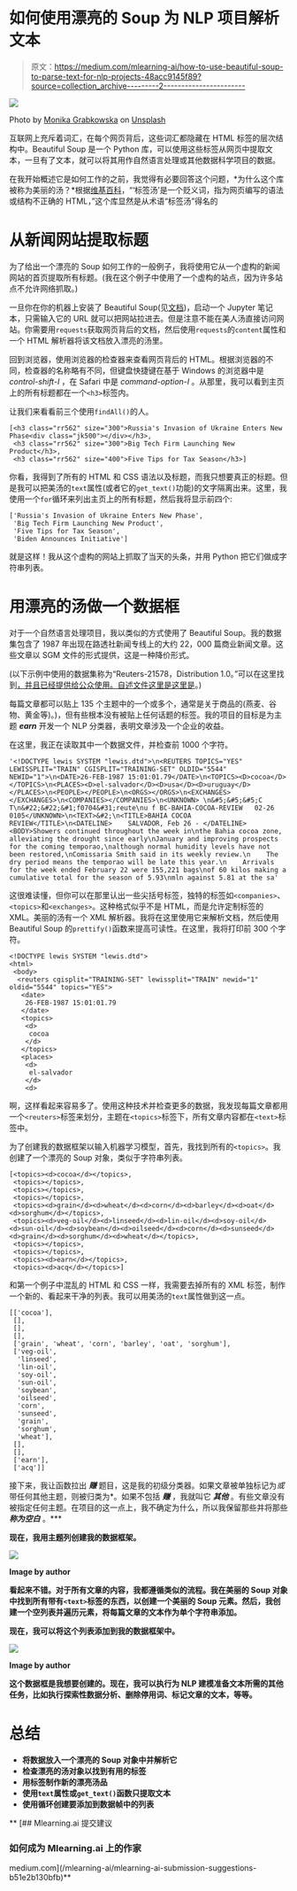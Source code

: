 # 如何使用漂亮的 Soup 为 NLP 项目解析文本

> 原文：<https://medium.com/mlearning-ai/how-to-use-beautiful-soup-to-parse-text-for-nlp-projects-48acc9145f89?source=collection_archive---------2----------------------->

![](img/5866ca757640be808fa0dd14a495e5b8.png)

Photo by [Monika Grabkowska](https://unsplash.com/@moniqa?utm_source=unsplash&utm_medium=referral&utm_content=creditCopyText) on [Unsplash](https://unsplash.com/s/photos/soup?utm_source=unsplash&utm_medium=referral&utm_content=creditCopyText)

互联网上充斥着词汇，在每个网页背后，这些词汇都隐藏在 HTML 标签的层次结构中。Beautiful Soup 是一个 Python 库，可以使用这些标签从网页中提取文本，一旦有了文本，就可以将其用作自然语言处理或其他数据科学项目的数据。

在我开始概述它是如何工作的之前，我觉得有必要回答这个问题，*为什么这个库被称为美丽的汤？*根据[维基百科](https://en.wikipedia.org/wiki/Tag_soup)，“‘标签汤’是一个贬义词，指为网页编写的语法或结构不正确的 HTML，”这个库显然是从术语“标签汤”得名的

# 从新闻网站提取标题

为了给出一个漂亮的 Soup 如何工作的一般例子，我将使用它从一个虚构的新闻网站的首页提取所有标题。(我在这个例子中使用了一个虚构的站点，因为许多站点不允许网络抓取。)

一旦你在你的机器上安装了 Beautiful Soup(见[文档](https://www.crummy.com/software/BeautifulSoup/bs4/doc/#installing-beautiful-soup))，启动一个 Jupyter 笔记本，只需输入它的 URL 就可以把网站拉进去。但是注意不能在美人汤直接访问网站。你需要用`requests`获取网页背后的文档，然后使用`requests`的`content`属性和一个 HTML 解析器将该文档放入漂亮的汤里。

回到浏览器，使用浏览器的检查器来查看网页背后的 HTML。根据浏览器的不同，检查器的名称略有不同，但键盘快捷键在基于 Windows 的浏览器中是 *control-shift-I* ，在 Safari 中是 *command-option-I* 。从那里，我可以看到主页上的所有标题都在一个`<h3>`标签内。

让我们来看看前三个使用`findAll()`的人。

```
[<h3 class="rr562" size="300">Russia's Invasion of Ukraine Enters New Phase<div class="jk500"></div></h3>,
 <h3 class="rr562" size="300">Big Tech Firm Launching New Product</h3>,
 <h3 class="rr562" size="400">Five Tips for Tax Season</h3>]
```

你看，我得到了所有的 HTML 和 CSS 语法以及标题，而我只想要真正的标题。但是我可以把美汤的`text`属性(或者它的`get_text()`功能)的文字隔离出来。这里，我使用一个`for`循环来列出主页上的所有标题，然后我将显示前四个:

```
['Russia's Invasion of Ukraine Enters New Phase',
 'Big Tech Firm Launching New Product',
 'Five Tips for Tax Season',
 'Biden Announces Initiative']
```

就是这样！我从这个虚构的网站上抓取了当天的头条，并用 Python 把它们做成字符串列表。

# 用漂亮的汤做一个数据框

对于一个自然语言处理项目，我以类似的方式使用了 Beautiful Soup。我的数据集包含了 1987 年出现在路透社新闻专线上的大约 22，000 篇商业新闻文章。这些文章以 SGM 文件的形式提供，这是一种降价形式。

(以下示例中使用的数据集称为“Reuters-21578，Distribution 1.0。”可以在这里找到[，并且已经提供给公众使用。自述文件这里是](http://www.daviddlewis.com/resources/testcollections/reuters21578/)[这里是](http://www.daviddlewis.com/resources/testcollections/reuters21578/readme.txt)。)

每篇文章都可以贴上 135 个主题中的一个或多个，通常是关于商品的(燕麦、谷物、黄金等)。)，但有些根本没有被贴上任何话题的标签。我的项目的目标是为主题 ***earn*** 开发一个 NLP 分类器，表明文章涉及一个企业的收益。

在这里，我正在读取其中一个数据文件，并检查前 1000 个字符。

```
'<!DOCTYPE lewis SYSTEM "lewis.dtd">\n<REUTERS TOPICS="YES" LEWISSPLIT="TRAIN" CGISPLIT="TRAINING-SET" OLDID="5544" NEWID="1">\n<DATE>26-FEB-1987 15:01:01.79</DATE>\n<TOPICS><D>cocoa</D></TOPICS>\n<PLACES><D>el-salvador</D><D>usa</D><D>uruguay</D></PLACES>\n<PEOPLE></PEOPLE>\n<ORGS></ORGS>\n<EXCHANGES></EXCHANGES>\n<COMPANIES></COMPANIES>\n<UNKNOWN> \n&#5;&#5;&#5;C T\n&#22;&#22;&#1;f0704&#31;reute\nu f BC-BAHIA-COCOA-REVIEW   02-26 0105</UNKNOWN>\n<TEXT>&#2;\n<TITLE>BAHIA COCOA REVIEW</TITLE>\n<DATELINE>    SALVADOR, Feb 26 - </DATELINE><BODY>Showers continued throughout the week in\nthe Bahia cocoa zone, alleviating the drought since early\nJanuary and improving prospects for the coming temporao,\nalthough normal humidity levels have not been restored,\nComissaria Smith said in its weekly review.\n    The dry period means the temporao will be late this year.\n    Arrivals for the week ended February 22 were 155,221 bags\nof 60 kilos making a cumulative total for the season of 5.93\nmln against 5.81 at the sa'
```

这很难读懂，但你可以在那里认出一些尖括号标签，独特的标签如`<companies>`、`<topics>`和`<exchanges>`。这种格式似乎不是 HTML，而是允许定制标签的 XML。美丽的汤有一个 XML 解析器。我将在这里使用它来解析文档，然后使用 Beautiful Soup 的`prettify()`函数来提高可读性。在这里，我将打印前 300 个字符。

```
<!DOCTYPE lewis SYSTEM "lewis.dtd">
<html>
 <body>
  <reuters cgisplit="TRAINING-SET" lewissplit="TRAIN" newid="1" oldid="5544" topics="YES">
   <date>
    26-FEB-1987 15:01:01.79
   </date>
   <topics>
    <d>
     cocoa
    </d>
   </topics>
   <places>
    <d>
     el-salvador
    </d>
    <d>
```

啊，这样看起来容易多了。使用这种技术并检查更多的数据，我发现每篇文章都用一个`<reuters>`标签来划分，主题在`<topics>`标签下，所有文章内容都在`<text>`标签中。

为了创建我的数据框架以输入机器学习模型，首先，我找到所有的`<topics>`。我创建了一个漂亮的 Soup 对象，类似于字符串列表。

```
[<topics><d>cocoa</d></topics>,
 <topics></topics>,
 <topics></topics>,
 <topics></topics>,
 <topics><d>grain</d><d>wheat</d><d>corn</d><d>barley</d><d>oat</d><d>sorghum</d></topics>,
 <topics><d>veg-oil</d><d>linseed</d><d>lin-oil</d><d>soy-oil</d><d>sun-oil</d><d>soybean</d><d>oilseed</d><d>corn</d><d>sunseed</d><d>grain</d><d>sorghum</d><d>wheat</d></topics>,
 <topics></topics>,
 <topics></topics>,
 <topics><d>earn</d></topics>,
 <topics><d>acq</d></topics>]
```

和第一个例子中混乱的 HTML 和 CSS 一样，我需要去掉所有的 XML 标签，制作一个新的、看起来干净的列表。我可以用美汤的`text`属性做到这一点。

```
[['cocoa'],
 [],
 [],
 [],
 ['grain', 'wheat', 'corn', 'barley', 'oat', 'sorghum'],
 ['veg-oil',
  'linseed',
  'lin-oil',
  'soy-oil',
  'sun-oil',
  'soybean',
  'oilseed',
  'corn',
  'sunseed',
  'grain',
  'sorghum',
  'wheat'],
 [],
 [],
 ['earn'],
 ['acq']]
```

接下来，我让函数拉出 ***赚*** 题目，这是我的初级分类器。如果文章被单独标记为*或*带任何其他主题，则被归类为*。如果不包括 ***赚*** ，我就叫它 ***其他*** 。有些文章没有被指定任何主题。在项目的这一点上，我不确定为什么，所以我保留那些并将那些 ***称为空白*** 。***

**现在，我用主题列创建我的数据框架。**

**![](img/86fed817ef89e7f783f23d1f6a9b974c.png)**

**Image by author**

**看起来不错。对于所有文章的内容，我都遵循类似的流程。我在美丽的 Soup 对象中找到所有带有`<text>`标签的东西，以创建一个美丽的 Soup 元素。然后，我创建一个空列表并遍历元素，将每篇文章的文本作为单个字符串添加。**

**现在，我可以将这个列表添加到我的数据框架中。**

**![](img/f6e1ac94ba3213e8dd8d2bfbb2f9e093.png)**

**Image by author**

**这个数据框是我想要创建的。现在，我可以执行为 NLP 建模准备文本所需的其他任务，比如执行探索性数据分析、删除停用词、标记文章的文本，等等。**

# ****总结****

*   **将数据放入一个漂亮的 Soup 对象中并解析它**
*   **检查漂亮的汤对象以找到有用的标签**
*   **用标签制作新的漂亮汤品**
*   **使用`text`属性或`get_text()`函数只提取文本**
*   **使用循环创建要添加到数据帧中的列表**

**[](/mlearning-ai/mlearning-ai-submission-suggestions-b51e2b130bfb) [## Mlearning.ai 提交建议

### 如何成为 Mlearning.ai 上的作家

medium.com](/mlearning-ai/mlearning-ai-submission-suggestions-b51e2b130bfb)**